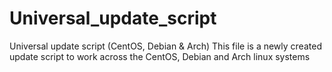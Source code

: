 # Universal_update_script
Universal update script (CentOS, Debian &amp; Arch)
This file is a newly created update script to work across the CentOS, Debian and Arch linux systems
